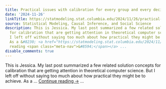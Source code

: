 ```yaml
---
title: Practical issues with calibration for every group and every decision problem
date: '2024-11-26'
linkTitle: https://statmodeling.stat.columbia.edu/2024/11/26/practical-issues-with-calibration-for-every-group-and-every-decision-problem/
source: Statistical Modeling, Causal Inference, and Social Science
description: This is Jessica. My last post summarized a few related solution concepts
  for calibration that are getting attention in theoretical computer science. But
  I left off without saying too much about how practical they might be to achieve.
  As a &#8230; <a href="https://statmodeling.stat.columbia.edu/2024/11/26/practical-issues-with-calibration-for-every-group-and-every-decision-problem/">Continue
  reading <span class="meta-nav">&#8594;</span></a> ...
disable_comments: true
---
```

This is Jessica. My last post summarized a few related solution concepts for calibration that are getting attention in theoretical computer science. But I left off without saying too much about how practical they might be to achieve. As a &#8230; <a href="https://statmodeling.stat.columbia.edu/2024/11/26/practical-issues-with-calibration-for-every-group-and-every-decision-problem/">Continue reading <span class="meta-nav">&#8594;</span></a> ...